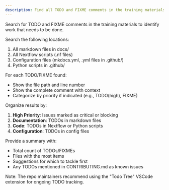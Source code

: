 ```yaml
---
description: Find all TODO and FIXME comments in the training materials
---
```


Search for TODO and FIXME comments in the training materials to identify work that needs to be done.

Search the following locations:

1. All markdown files in docs/
2. All Nextflow scripts (.nf files)
3. Configuration files (mkdocs.yml, .yml files in .github/)
4. Python scripts in .github/

For each TODO/FIXME found:

- Show the file path and line number
- Show the complete comment with context
- Categorize by priority if indicated (e.g., TODO(high), FIXME)

Organize results by:

1. **High Priority**: Issues marked as critical or blocking
2. **Documentation**: TODOs in markdown files
3. **Code**: TODOs in Nextflow or Python scripts
4. **Configuration**: TODOs in config files

Provide a summary with:

- Total count of TODOs/FIXMEs
- Files with the most items
- Suggestions for which to tackle first
- Any TODOs mentioned in CONTRIBUTING.md as known issues

Note: The repo maintainers recommend using the "Todo Tree" VSCode extension for ongoing TODO tracking.
